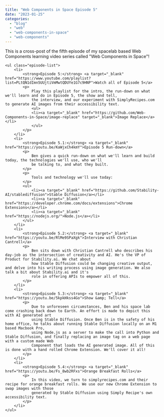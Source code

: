 ```yaml
---
title: "Web Components in Space Episode 5"
date: "2023-01-25"
categories:
  - "blog"
  - "web"
  - "web-components-in-space"
  - "web-components"
---
```


This is a cross-post of the fifth episode of my spacelab based Web Components learning video series called "Web Components in Space"!

    <ul class="episode-list">
        <li>
            <strong>Episode 5:</strong> <a target="_blank" href="https://www.youtube.com/playlist?list=PLtQN1dImn5UUjtiVmMwtQDUYe1G7c9HNP">Watch all of Episode 5</a>
            <p>
                Play this playlist for the intro, the run-down on what we'll learn and do in Episode 5, the show and tell,
                the interview, and our experiment with SimplyRecipes.com to generate AI images from their accessibility text.
                <ul>
                <li><a target="_blank" href="https://github.com/Web-Components-in-Space/image-replace" target="_blank">Image Replace</a></li>
                </ul>
            </p>
        </li>
        <li>
            <strong>Episode 5.1:</strong> <a target="_blank" href="https://youtu.be/KaWjxCh4kmY">Episode 5 Run-down</a>
            <p>
                Ben gives a quick run-down on what we'll learn and build today, the technologies we'll use, who we'll
                be talking to, and what they built.
            </p>
            <p>
                Tools and technology we'll use today:
            </p>
            <ul>
                <li><a target="_blank" href="https://github.com/Stability-AI/stablediffusion">Stable Diffusion</a></li>
                <li><a target="_blank" href="https://developer.chrome.com/docs/extensions">Chrome Extensions</a></li>
                <li><a target="_blank" href="https://nodejs.org/">Node.js</a></li>
            </ul>
        </li>
        <li>
            <strong>Episode 5.2:</strong> <a target="_blank" href="https://youtu.be/RlMe9SPaXgk">Interview with Christian Cantrell</a>
            <p>
                Ben sits down with Christian Cantrell who describes his day-job as the intersection of creativity and AI. He's the VP of Product for Stability.ai. We chat about
                how Stable Diffusion could be changing creative output, and delve into his writing process using image generation. We also talk a bit about Stability.ai and it's
                role in offering APIs to empower all of this.
            </p>
        </li>
        <li>
            <strong>Episode 5.3:</strong> <a target="_blank" href="https://youtu.be/5kpkHkss4Go">Show &amp; Tell</a>
            <p>
                Due to unforeseen circumstances, Ben and his space lab come crashing back down to Earth. An effort is made to depict this with AI generated art
                using Stable Diffusion. Once Ben is in the safety of his home office, he talks about running Stable Diffusion locally on an M1 based Macbook Pro,
                using Node.js as a server to make the call into Python and Stable Diffusion, and finally replacing an image tag on a web page with a custom made Web
                Component that loads the AI generated image. All of this is done with a hand rolled Chrome Extension. We'll cover it all!
            </p>
        </li>
        <li>
            <strong>Episode 5.4:</strong> <a target="_blank" href="https://youtu.be/Fs_8wb2RFxs">Orange Breakfast Rolls</a>
            <p>
                In this video, we turn to simplyrecipes.com and their recipe for orange breakfast rolls. We use our new Chrome Extension to swap images with those
                generated by Stable Diffusion using Simply Recipe's own accessibility text.
            </p>
        </li>
    </ul>
